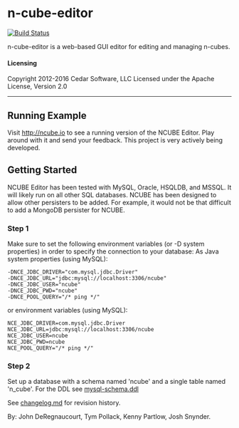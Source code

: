 n-cube-editor
=============
[![Build Status](https://travis-ci.org/jdereg/n-cube-editor.svg?branch=master)](https://travis-ci.org/jdereg/n-cube-editor)

n-cube-editor is a web-based GUI editor for editing and managing n-cubes.

#### Licensing
Copyright 2012-2016 Cedar Software, LLC
Licensed under the Apache License, Version 2.0
___

## Running Example
Visit http://ncube.io to see a running version of the NCUBE Editor.  Play around with it and send your feedback.  This project is very actively being developed.

## Getting Started

NCUBE Editor has been tested with MySQL, Oracle, HSQLDB, and MSSQL.  It will likely run on all other SQL databases.  NCUBE has been designed to allow other persisters to be added.  For example, it would not be that difficult to add a MongoDB persister for NCUBE.
  
### Step 1
Make sure to set the following environment variables (or -D system properties) in order to specify the connection to your database:
As Java system properties (using MySQL):

    -DNCE_JDBC_DRIVER="com.mysql.jdbc.Driver"
    -DNCE_JDBC_URL="jdbc:mysql://localhost:3306/ncube"
    -DNCE_JDBC_USER="ncube" 
    -DNCE_JDBC_PWD="ncube" 
    -DNCE_POOL_QUERY="/* ping */"

or environment variables (using MySQL):

    NCE_JDBC_DRIVER=com.mysql.jdbc.Driver
    NCE_JDBC_URL=jdbc:mysql://localhost:3306/ncube
    NCE_JDBC_USER=ncube
    NCE_JDBC_PWD=ncube
    NCE_POOL_QUERY="/* ping */"

### Step 2
Set up a database with a schema named 'ncube' and a single table named 'n_cube'.  For the DDL see [mysql-schema.ddl](https://github.com/jdereg/n-cube/blob/master/src/test/resources/ddl/mysql-schema.sql)

See [changelog.md](/changelog.md) for revision history.

By: John DeRegnaucourt, Tym Pollack, Kenny Partlow, Josh Snynder.
